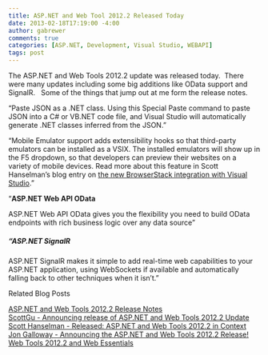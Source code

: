 ```yaml
---
title: ASP.NET and Web Tool 2012.2 Released Today
date: 2013-02-18T17:19:00 -4:00
author: gabrewer
comments: true
categories: [ASP.NET, Development, Visual Studio, WEBAPI]
tags: post
---
```


<p>The ASP.NET and Web Tools 2012.2 update was released today.&nbsp; There were many updates including some big additions like OData support and SignalR.&nbsp;&nbsp; Some of the things that jump out at me form the release notes.</p> <p>“Paste JSON as a .NET class. Using this Special Paste command to paste JSON into a C# or VB.NET code file, and Visual Studio will automatically generate .NET classes inferred from the JSON.”</p> <p>“Mobile Emulator support adds extensibility hooks so that third-party emulators can be installed as a VSIX. The installed emulators will show up in the F5 dropdown, so that developers can preview their websites on a variety of mobile devices. Read more about this feature in Scott Hanselman’s blog entry on <a href="http://www.hanselman.com/blog/CrossBrowserDebuggingIntegratedIntoVisualStudioWithBrowserStack.aspx">the new BrowserStack integration with Visual Studio</a>.”</p> <p>“<strong>ASP.NET Web API OData</strong></p> <p>ASP.NET Web API OData gives you the flexibility you need to build OData endpoints with rich business logic over any data source” <h5>“ASP.NET SignalR</h5> <p>ASP.NET SignalR makes it simple to add real-time web capabilities to your ASP.NET application, using WebSockets if available and automatically falling back to other techniques when it isn’t.” <p>Related Blog Posts</p> <p><a href="http://www.asp.net/vnext/overview/fall-2012-update/aspnet-and-web-tools-20122-release-notes-rtw" target="_blank">ASP.NET and Web Tools 2012.2 Release Notes</a><br><a href="http://weblogs.asp.net/scottgu/archive/2013/02/18/announcing-release-of-asp-net-and-web-tools-2012-2-update.aspx" target="_blank">ScottGu - Announcing release of ASP.NET and Web Tools 2012.2 Update</a><br><a href="http://www.hanselman.com/blog/ReleasedASPNETAndWebTools20122InContext.aspx" target="_blank">Scott Hanselman - Released: ASP.NET and Web Tools 2012.2 in Context</a><br><a href="http://weblogs.asp.net/jgalloway/archive/2013/02/18/announcing-the-asp-net-and-web-tools-2012-2-release.aspx" target="_blank">Jon Galloway - Announcing the ASP.NET and Web Tools 2012.2 Release!</a><br><a href="http://madskristensen.net/post/Web-Tools-20122-and-Web-Essentials.aspx" target="_blank">Web Tools 2012.2 and Web Essentials</a></p>

